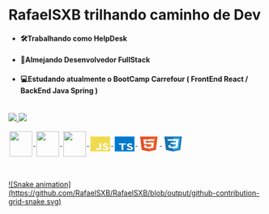 #  RafaelSXB trilhando caminho de Dev

* #### 🛠Trabalhando como HelpDesk

* #### 🚀Almejando Desenvolvedor FullStack

* #### 💻Estudando atualmente o BootCamp Carrefour ( FrontEnd React / BackEnd Java Spring )

<br>

<div aling="center">
  <a href="https://github.com/RafaelSXB">
  <img height="180em" src="https://github-readme-stats.vercel.app/api?username=RafaelSXB&show_icons=true&theme=dark&include_all_commits=true&count_private=true"/>
  <img aling="right" height="180em" src="https://github-readme-stats.vercel.app/api/top-langs/?username=RafaelSXB&layout=compact&langs_count=7&theme=dark"/>
</div>

<div style="display: inline_block"><br>
  
<img align="center" height="50" width="45" hspace="2" src="https://cdn.jsdelivr.net/gh/devicons/devicon/icons/java/java-original-wordmark.svg" />
<img align="center" height="50" width="45" hspace="2" src="https://cdn.jsdelivr.net/gh/devicons/devicon/icons/spring/spring-original-wordmark.svg" />
<img align="center" height="50" width="45" hspace="2" src="https://cdn.jsdelivr.net/gh/devicons/devicon/icons/react/react-original-wordmark.svg" />
<img align="center" height="30" width="40" hspace="2" src="https://raw.githubusercontent.com/devicons/devicon/master/icons/javascript/javascript-plain.svg">
<img align="center" height="30" width="40" hspace="2" src="https://raw.githubusercontent.com/devicons/devicon/master/icons/typescript/typescript-plain.svg">
<img align="center" height="30" width="40" hspace="2" src="https://raw.githubusercontent.com/devicons/devicon/master/icons/html5/html5-original.svg">
<img align="center" height="30" width="40" hspace="2" src="https://raw.githubusercontent.com/devicons/devicon/master/icons/css3/css3-original.svg">

  </div>
  
  <br>
  
  ##
  
  
  <div>
     ![Snake animation](https://github.com/RafaelSXB/RafaelSXB/blob/output/github-contribution-grid-snake.svg)
  </div>
